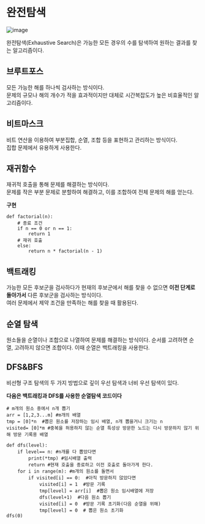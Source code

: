 # 완전탐색

![image](https://github.com/dlrkdus/CS_STUDY/assets/99721126/0a5191b8-50ae-4baa-b590-b0ea4525d61d)

완전탐색(Exhaustive Search)은 가능한 모든 경우의 수를 탐색하여 원하는 결과를 찾는 알고리즘이다.

## 브루트포스
모든 가능한 해를 하나씩 검사하는 방식이다. <br>
문제의 규모나 해의 개수가 적을 효과적이지만 대체로 시간복잡도가 높은 비효율적인 알고리즘이다.

## 비트마스크
비트 연산을 이용하여 부분집합, 순열, 조합 등을 표현하고 관리하는 방식이다.<br>
집합 문제에서 유용하게 사용한다.

## 재귀함수
재귀적 호출을 통해 문제를 해결하는 방식이다.<br>
문제를 작은 부분 문제로 분할하여 해결하고, 이를 조합하여 전체 문제의 해를 얻는다.

**구현**
```
def factorial(n):
    # 종료 조건
    if n == 0 or n == 1:
        return 1
    # 재귀 호출
    else:
        return n * factorial(n - 1)
```

## 백트래킹
가능한 모든 후보군을 검사하다가 현재의 후보군에서 해를 찾을 수 없으면 **이전 단계로 돌아가서** 다른 후보군을 검사하는 방식이다.<br>
여러 문제에서 제약 조건을 만족하는 해를 찾을 때 활용된다.

## 순열 탐색
원소들을 순열이나 조합으로 나열하여 문제를 해결하는 방식이다.
순서를 고려하면 순열, 고려하지 않으면 조합이다. 이때 순열은 백트래킹을 사용한다.

## DFS&BFS
비선형 구조 탐색의 두 가지 방법으로 깊이 우선 탐색과 너비 우선 탐색이 있다. <br>

**다음은 백트래킹과 DFS를 사용한 순열탐색 코드이다**

```
# m개의 원소 중에서 n개 뽑기 
arr = [1,2,3...m] #m개의 배열
tmp = [0]*n  #뽑은 원소를 저장하는 임시 배열, n개 뽑을거니 크기는 n
visited= [0]*m #중복을 허용하지 않는 순열 특성상 방문한 노드는 다시 방문하지 않기 위해 방문 기록용 배열

def dfs(level):
    if level== n: #n개를 다 뽑았다면
        print(*tmp) #임시배열 출력
        return #현재 호출을 종료하고 이전 호출로 돌아가게 한다. 
    for i in range(m): #m개의 원소를 돌면서
        if visited[i] == 0:  #아직 방문하지 않았다면
            visited[i] = 1  #방문 기록
            tmp[level] = arr[i]  #뽑은 원소 임시배열에 저장
            dfs(level+1)  #다음 원소 뽑기
            visited[i] = 0  #방문 기록 초기화(다음 순열을 위해)
            tmp[level] = 0  # 뽑은 원소 초기화
dfs(0)

```
